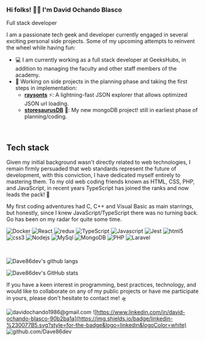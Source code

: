 ### Hi folks! 🤜🤛 I'm David Ochando Blasco
Full stack developer

I am a passionate tech geek and developer currently engaged in several exciting personal side projects. Some of my upcoming attempts to reinvent the wheel while having fun:

- 💻 I am currently working as a full stack developer at GeeksHubs, in addition to managing the faculty and other staff members of the academy.
- 🧪 Working on side projects in the planning phase and taking the first steps in implementation:
  - [**raysonts**](https://github.com/Dave86dev/raysonts) ⚡: A lightning-fast JSON explorer that allows optimized JSON url loading.
  - [**storesaurusDB**](https://github.com/Dave86dev/storesaurusDB) :t-rex:: My new mongoDB project! still in earliest phase of planning/coding.
    
<br/>

## Tech stack


Given my initial background wasn't directly related to web technologies, I remain firmly persuaded that web standards represent the future of development, with this conviction, I have dedicated myself entirely to mastering them. 
To my old web coding friends known as HTML, CSS, PHP, and JavaScript, in recent years TypeScript has joined the ranks and now leads the pack! 🥇 

My first coding adventures had C, C++ and Visual Basic as main starrings, but honestly, since I knew JavaScript/TypeScript there was no turning back. Go has been on my radar for quite some time.

<p>
  <img alt="Docker" src="https://img.shields.io/badge/-Docker-46a2f1?style=flat-square&logo=docker&logoColor=white" />
  <img alt="React" src="https://img.shields.io/badge/-React-45b8d8?style=flat-square&logo=react&logoColor=white" />
  <img alt="redux" src="https://img.shields.io/badge/-Redux-764ABC?style=flat-square&logo=redux&logoColor=white" />
  <img alt="TypeScript" src="https://img.shields.io/badge/-TypeScript-007ACC?style=flat-square&logo=typescript&logoColor=white" />
  <img alt="Javascript" src="https://img.shields.io/badge/-javascript-f7df1c?style=flat-square&logo=javascript&logoColor=black" />
  <img alt="Jest" src="https://img.shields.io/badge/-jest-be3d19?style=flat-square&logo=jest&logoColor=white" />
  <img alt="html5" src="https://img.shields.io/badge/-HTML5-E34F26?style=flat-square&logo=html5&logoColor=white" />
  <img alt="css3" src="https://img.shields.io/badge/CSS3-1572B6?style=flat-square&logo=css3&logoColor=white" />
  <img alt="Nodejs" src="https://img.shields.io/badge/-Nodejs-43853d?style=flat-square&logo=Node.js&logoColor=white" />
  <img alt="MySql" src="https://img.shields.io/badge/mysql-%2300f.svg?style=flat-square&logo=mysql&logoColor=white" />
  <img alt="MongoDB" src="https://img.shields.io/badge/-MongoDB-13aa52?style=flat-square&logo=mongodb&logoColor=white" />
  <img alt="PHP" src="https://img.shields.io/badge/php-%23777BB4.svg?style=flat-square&logo=php&logoColor=white" />
  <img alt="Laravel" src="https://img.shields.io/badge/laravel-%23FF2D20.svg?style=flat-square&logo=laravel&logoColor=white" />
</p>
<br/>

<div class="stats grid-responsive">

![Dave86dev's github langs](https://github-readme-stats.vercel.app/api/top-langs/?username=Dave86dev&layout=compact&langs_count=10&theme=shadow_blue)

![Dave86dev's GitHub stats](https://github-readme-stats.vercel.app/api?username=Dave86dev&show_icons=true&theme=shadow_blue)

</div>

If you have a keen interest in programming, best practices, technology, and would like to collaborate on any of my public projects or have me participate in yours, please don't hesitate to contact me! 🛸


![davidochando1986@gmail.com](https://img.shields.io/badge/Gmail-D14836?style=for-the-badge&logo=gmail&logoColor=white)
![https://www.linkedin.com/in/david-ochando-blasco-90b2ba1a](https://img.shields.io/badge/linkedin-%230077B5.svg?style=for-the-badge&logo=linkedin&logoColor=white)
![github.com/Dave86dev](https://img.shields.io/badge/github-%23121011.svg?style=for-the-badge&logo=github&logoColor=white)
